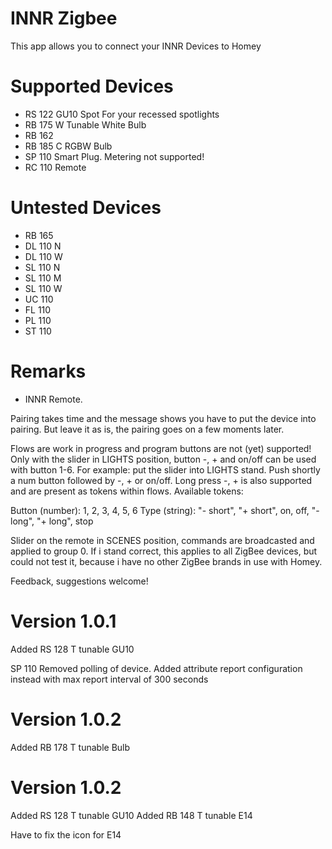 # INNR Zigbee

This app allows you to connect your INNR Devices to Homey

# Supported Devices

* RS 122 GU10 Spot For your recessed spotlights
* RB 175 W Tunable White Bulb
* RB 162
* RB 185 C RGBW Bulb
* SP 110 Smart Plug. Metering not supported!
* RC 110 Remote

# Untested Devices

* RB 165
* DL 110 N
* DL 110 W
* SL 110 N
* SL 110 M
* SL 110 W
* UC 110
* FL 110
* PL 110
* ST 110

# Remarks

* INNR Remote.

Pairing takes time and the message shows you have to put the device into pairing.
But leave it as is, the pairing goes on a few moments later.

Flows are work in progress and program buttons are not (yet) supported! Only with the slider in LIGHTS position, button -, + and on/off can be used with button 1-6. For example: put the slider into LIGHTS stand. Push shortly a num button followed by -, + or on/off. Long press -, + is also supported and are present as tokens within flows.
Available tokens:

Button (number): 1, 2, 3, 4, 5, 6
Type (string): "- short", "+ short", on, off, "- long", "+ long", stop

Slider on the remote in SCENES position, commands are broadcasted and applied to group 0. If i stand correct, this applies to all ZigBee devices, but could not test it, because i have no other ZigBee brands in use with Homey.

Feedback, suggestions welcome!

# Version 1.0.1

Added RS 128 T tunable GU10

SP 110 Removed polling of device. Added attribute report configuration instead with max report interval of 300 seconds

# Version 1.0.2

Added RB 178 T tunable Bulb

# Version 1.0.2

Added RS 128 T tunable GU10
Added RB 148 T tunable E14

Have to fix the icon for E14
